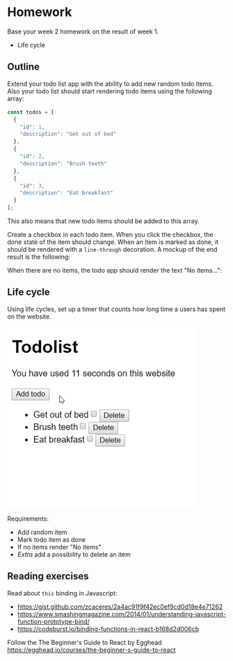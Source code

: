 # Homework

Base your week 2 homework on the result of week 1.

- Life cycle

## Outline

Extend your todo list app with the ability to add new random todo items. Also your todo list should start rendering todo items using the following array:

```js
const todos = [
  {
    "id": 1,
    "description": "Get out of bed"
  },
  {
    "id": 2,
    "description": "Brush teeth"
  },
  {
    "id": 3,
    "description": "Eat breakfast"
  }
];

```
This also means that new todo items should be added to this array.

Create a checkbox in each todo item. When you click the checkbox, the done state of the item should change. When an item is marked as done, it should be rendered with a `line-through` decoration. A mockup of the end result is the following:

When there are no items, the todo app should render the text "No items...":

## Life cycle
Using life cycles, set up a timer that counts how long time a users has spent on the website. 

![todolist](assets/todolist.gif)

Requirements:
- Add random item
- Mark todo item as done
- If no items render "No items"
- *Extra* add a possibility to delete an item

## Reading exercises 

Read about `this` binding in Javascript:
- https://gist.github.com/zcaceres/2a4ac91f9f42ec0ef9cd0d18e4e71262
- https://www.smashingmagazine.com/2014/01/understanding-javascript-function-prototype-bind/
- https://codeburst.io/binding-functions-in-react-b168d2d006cb

Follow the The Beginner's Guide to React by Egghead https://egghead.io/courses/the-beginner-s-guide-to-react
